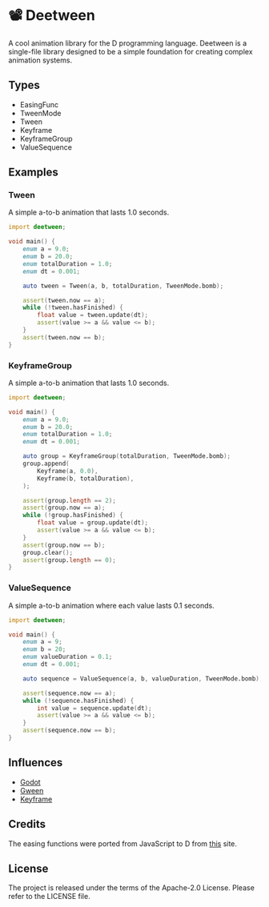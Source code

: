 # 📽 Deetween

A cool animation library for the D programming language.
Deetween is a single-file library designed to be a simple foundation for creating complex animation systems.

## Types

* EasingFunc
* TweenMode
* Tween
* Keyframe
* KeyframeGroup
* ValueSequence

## Examples

### Tween

A simple a-to-b animation that lasts 1.0 seconds.

```d
import deetween;

void main() {
    enum a = 9.0;
    enum b = 20.0;
    enum totalDuration = 1.0;
    enum dt = 0.001;

    auto tween = Tween(a, b, totalDuration, TweenMode.bomb);

    assert(tween.now == a);
    while (!tween.hasFinished) {
        float value = tween.update(dt);
        assert(value >= a && value <= b);
    }
    assert(tween.now == b);
}
```

### KeyframeGroup

A simple a-to-b animation that lasts 1.0 seconds.

```d
import deetween;

void main() {
    enum a = 9.0;
    enum b = 20.0;
    enum totalDuration = 1.0;
    enum dt = 0.001;

    auto group = KeyframeGroup(totalDuration, TweenMode.bomb);
    group.append(
        Keyframe(a, 0.0),
        Keyframe(b, totalDuration),
    );

    assert(group.length == 2);
    assert(group.now == a);
    while (!group.hasFinished) {
        float value = group.update(dt);
        assert(value >= a && value <= b);
    }
    assert(group.now == b);
    group.clear();
    assert(group.length == 0);
}
```

### ValueSequence

A simple a-to-b animation where each value lasts 0.1 seconds.

```d
import deetween;

void main() {
    enum a = 9;
    enum b = 20;
    enum valueDuration = 0.1;
    enum dt = 0.001;

    auto sequence = ValueSequence(a, b, valueDuration, TweenMode.bomb);

    assert(sequence.now == a);
    while (!sequence.hasFinished) {
        int value = sequence.update(dt);
        assert(value >= a && value <= b);
    }
    assert(sequence.now == b);
}
```

## Influences

* [Godot](https://docs.godotengine.org/en/stable/classes/class_animationplayer.html)
* [Gween](https://github.com/tanema/gween)
* [Keyframe](https://github.com/HannesMann/keyframe)

## Credits

The easing functions were ported from JavaScript to D from [this](https://easings.net/) site.

## License

The project is released under the terms of the Apache-2.0 License.
Please refer to the LICENSE file.